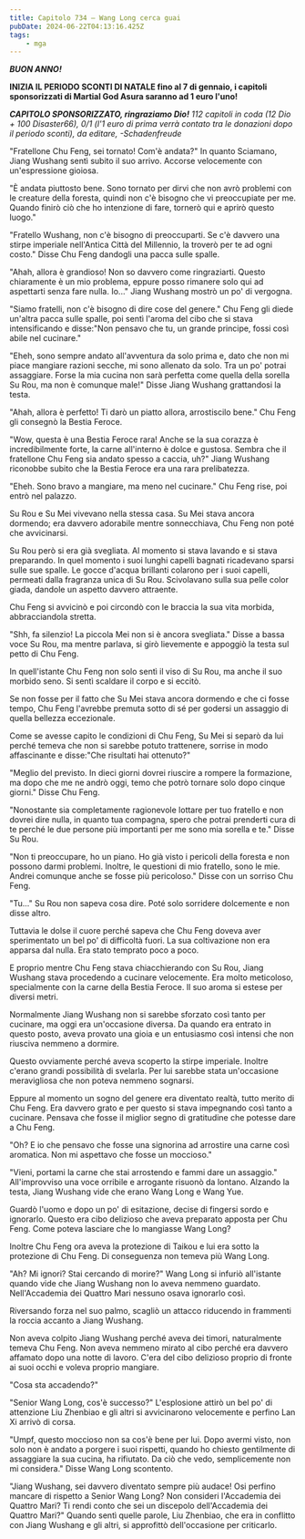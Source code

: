 ```yaml
---
title: Capitolo 734 – Wang Long cerca guai
pubDate: 2024-06-22T04:13:16.425Z
tags:
    - mga
---
```



<em><strong>BUON ANNO!</strong></em>


<strong>INIZIA IL PERIODO SCONTI DI NATALE fino al 7 di gennaio, i capitoli sponsorizzati di Martial God Asura saranno ad 1 euro l'uno!</strong>


<em><strong>CAPITOLO SPONSORIZZATO, ringraziamo Dio!</strong>
112 capitoli in coda (12 Dio + 100 Disaster66), 0/1 (l'1 euro di prima verrà contato tra le donazioni dopo il periodo sconti),
da editare,
-Schadenfreude</em>


"Fratellone Chu Feng, sei tornato! Com'è andata?" In quanto Sciamano, Jiang Wushang sentì subito il suo arrivo. Accorse velocemente con un'espressione gioiosa.


"È andata piuttosto bene. Sono tornato per dirvi che non avrò problemi con le creature della foresta, quindi non c'è bisogno che vi preoccupiate per me. Quando finirò ciò che ho intenzione di fare, tornerò qui e aprirò questo luogo."


"Fratello Wushang, non c'è bisogno di preoccuparti. Se c'è davvero una stirpe imperiale nell'Antica Città del Millennio, la troverò per te ad ogni costo." Disse Chu Feng dandogli una pacca sulle spalle.


"Ahah, allora è grandioso! Non so davvero come ringraziarti. Questo chiaramente è un mio problema, eppure posso rimanere solo qui ad aspettarti senza fare nulla. Io..." Jiang Wushang mostrò un po' di vergogna.


"Siamo fratelli, non c'è bisogno di dire cose del genere." Chu Feng gli diede un'altra pacca sulle spalle, poi sentì l'aroma del cibo che si stava intensificando e disse:"Non pensavo che tu, un grande principe, fossi così abile nel cucinare."


"Eheh, sono sempre andato all'avventura da solo prima e, dato che non mi piace mangiare razioni secche, mi sono allenato da solo. Tra un po' potrai assaggiare. Forse la mia cucina non sarà perfetta come quella della sorella Su Rou, ma non è comunque male!" Disse Jiang Wushang grattandosi la testa.


"Ahah, allora è perfetto! Ti darò un piatto allora, arrostiscilo bene." Chu Feng gli consegnò la Bestia Feroce.


"Wow, questa è una Bestia Feroce rara! Anche se la sua corazza è incredibilmente forte, la carne all'interno è dolce e gustosa. Sembra che il fratellone Chu Feng sia andato spesso a caccia, uh?" Jiang Wushang riconobbe subito che la Bestia Feroce era una rara prelibatezza.


"Eheh. Sono bravo a mangiare, ma meno nel cucinare." Chu Feng rise, poi entrò nel palazzo.


Su Rou e Su Mei vivevano nella stessa casa. Su Mei stava ancora dormendo; era davvero adorabile mentre sonnecchiava, Chu Feng non poté che avvicinarsi.


Su Rou però si era già svegliata. Al momento si stava lavando e si stava preparando. In quel momento i suoi lunghi capelli bagnati ricadevano sparsi sulle sue spalle. Le gocce d'acqua brillanti colarono per i suoi capelli, permeati dalla fragranza unica di Su Rou. Scivolavano sulla sua pelle color giada, dandole un aspetto davvero attraente.


Chu Feng si avvicinò e poi circondò con le braccia la sua vita morbida, abbracciandola stretta.


"Shh, fa silenzio! La piccola Mei non si è ancora svegliata." Disse a bassa voce Su Rou, ma mentre parlava, si girò lievemente e appoggiò la testa sul petto di Chu Feng.


In quell'istante Chu Feng non solo sentì il viso di Su Rou, ma anche il suo morbido seno. Si sentì scaldare il corpo e si eccitò.


Se non fosse per il fatto che Su Mei stava ancora dormendo e che ci fosse tempo, Chu Feng l'avrebbe premuta sotto di sé per godersi un assaggio di quella bellezza eccezionale.


Come se avesse capito le condizioni di Chu Feng, Su Mei si separò da lui perché temeva che non si sarebbe potuto trattenere, sorrise in modo affascinante e disse:"Che risultati hai ottenuto?"


"Meglio del previsto. In dieci giorni dovrei riuscire a rompere la formazione, ma dopo che me ne andrò oggi, temo che potrò tornare solo dopo cinque giorni." Disse Chu Feng.


"Nonostante sia completamente ragionevole lottare per tuo fratello e non dovrei dire nulla, in quanto tua compagna, spero che potrai prenderti cura di te perché le due persone più importanti per me sono mia sorella e te." Disse Su Rou.


"Non ti preoccupare, ho un piano. Ho già visto i pericoli della foresta e non possono darmi problemi. Inoltre, le questioni di mio fratello, sono le mie. Andrei comunque anche se fosse più pericoloso." Disse con un sorriso Chu Feng.


"Tu..." Su Rou non sapeva cosa dire. Poté solo sorridere dolcemente e non disse altro.


Tuttavia le dolse il cuore perché sapeva che Chu Feng doveva aver sperimentato un bel po' di difficoltà fuori. La sua coltivazione non era apparsa dal nulla. Era stato temprato poco a poco.


E proprio mentre Chu Feng stava chiacchierando con Su Rou, Jiang Wushang stava procedendo a cucinare velocemente. Era molto meticoloso, specialmente con la carne della Bestia Feroce. Il suo aroma si estese per diversi metri.


Normalmente Jiang Wushang non si sarebbe sforzato così tanto per cucinare, ma oggi era un'occasione diversa. Da quando era entrato in questo posto, aveva provato una gioia e un entusiasmo così intensi che non riusciva nemmeno a dormire.


Questo ovviamente perché aveva scoperto la stirpe imperiale. Inoltre c'erano grandi possibilità di svelarla. Per lui sarebbe stata un'occasione meravigliosa che non poteva nemmeno sognarsi.


Eppure al momento un sogno del genere era diventato realtà, tutto merito di Chu Feng. Era davvero grato e per questo si stava impegnando così tanto a cucinare. Pensava che fosse il miglior segno di gratitudine che potesse dare a Chu Feng.


"Oh? E io che pensavo che fosse una signorina ad arrostire una carne così aromatica. Non mi aspettavo che fosse un moccioso."


"Vieni, portami la carne che stai arrostendo e fammi dare un assaggio." All'improvviso una voce orribile e arrogante risuonò da lontano. Alzando la testa, Jiang Wushang vide che erano Wang Long e Wang Yue.


Guardò l'uomo e dopo un po' di esitazione, decise di fingersi sordo e ignorarlo. Questo era cibo delizioso che aveva preparato apposta per Chu Feng. Come poteva lasciare che lo mangiasse Wang Long?


Inoltre Chu Feng ora aveva la protezione di Taikou e lui era sotto la protezione di Chu Feng. Di conseguenza non temeva più Wang Long.


"Ah? Mi ignori? Stai cercando di morire?" Wang Long si infuriò all'istante quando vide che Jiang Wushang non lo aveva nemmeno guardato. Nell'Accademia dei Quattro Mari nessuno osava ignorarlo così.


Riversando forza nel suo palmo, scagliò un attacco riducendo in frammenti la roccia accanto a Jiang Wushang.


Non aveva colpito Jiang Wushang perché aveva dei timori, naturalmente temeva Chu Feng. Non aveva nemmeno mirato al cibo perché era davvero affamato dopo una notte di lavoro. C'era del cibo delizioso proprio di fronte ai suoi occhi e voleva proprio mangiare.


"Cosa sta accadendo?"


"Senior Wang Long, cos'è successo?" L'esplosione attirò un bel po' di attenzione Liu Zhenbiao e gli altri si avvicinarono velocemente e perfino Lan Xi arrivò di corsa.


"Umpf, questo moccioso non sa cos'è bene per lui. Dopo avermi visto, non solo non è andato a porgere i suoi rispetti, quando ho chiesto gentilmente di assaggiare la sua cucina, ha rifiutato. Da ciò che vedo, semplicemente non mi considera." Disse Wang Long scontento.


"Jiang Wushang, sei davvero diventato sempre più audace! Osi perfino mancare di rispetto a Senior Wang Long? Non consideri l'Accademia dei Quattro Mari? Ti rendi conto che sei un discepolo dell'Accademia dei Quattro Mari?" Quando sentì quelle parole, Liu Zhenbiao, che era in conflitto con Jiang Wushang e gli altri, si approfittò dell'occasione per criticarlo.
                                


                                



